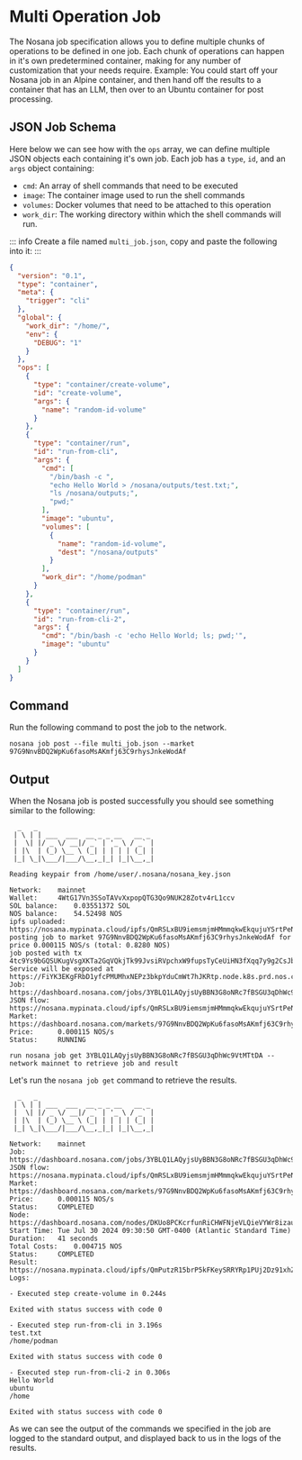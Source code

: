 # Multi Operation Job

The Nosana job specification allows you to define multiple chunks of operations to be defined in one job.
Each chunk of operations can happen in it's own predetermined container, making for any number of customization that your needs require.
Example: You could start off your Nosana job in an Alpine container, and then hand off the results to a container that has an LLM, then over to an Ubuntu container for post processing.

## JSON Job Schema

Here below we can see how with the `ops` array, we can define multiple JSON objects each containing it's own job.
Each job has a `type`, `id`, and an `args` object containing:
- `cmd`: An array of shell commands that need to be executed
- `image`: The container image used to run the shell commands
- `volumes`: Docker volumes that need to be attached to this operation
- `work_dir`: The working directory within which the shell commands will run.

::: info
Create a file named `multi_job.json`, copy and paste the following into it:
:::

```json
{
  "version": "0.1",
  "type": "container",
  "meta": {
    "trigger": "cli"
  },
  "global": {
    "work_dir": "/home/",
    "env": {
      "DEBUG": "1"
    }
  },
  "ops": [
    {
      "type": "container/create-volume",
      "id": "create-volume",
      "args": {
        "name": "random-id-volume"
      }
    },
    {
      "type": "container/run",
      "id": "run-from-cli",
      "args": {
        "cmd": [
          "/bin/bash -c ",
          "echo Hello World > /nosana/outputs/test.txt;",
          "ls /nosana/outputs;",
          "pwd;"
        ],
        "image": "ubuntu",
        "volumes": [
          {
            "name": "random-id-volume",
            "dest": "/nosana/outputs"
          }
        ],
        "work_dir": "/home/podman"
      }
    },
    {
      "type": "container/run",
      "id": "run-from-cli-2",
      "args": {
        "cmd": "/bin/bash -c 'echo Hello World; ls; pwd;'",
        "image": "ubuntu"
      }
    }
  ]
}
```

## Command

Run the following command to post the job to the network.

```sh:no-line-numbers
nosana job post --file multi_job.json --market 97G9NnvBDQ2WpKu6fasoMsAKmfj63C9rhysJnkeWodAf
```

## Output

When the Nosana job is posted successfully you should see something similar to the following:

```sh:no-line-numbers
  _   _
 | \ | | ___  ___  __ _ _ __   __ _
 |  \| |/ _ \/ __|/ _` | '_ \ / _` |
 | |\  | (_) \__ \ (_| | | | | (_| |
 |_| \_|\___/|___/\__,_|_| |_|\__,_|

Reading keypair from /home/user/.nosana/nosana_key.json

Network:	mainnet
Wallet:		4WtG17Vn3SSoTAVvXxpopQTG3Qo9NUK28Zotv4rL1ccv
SOL balance:	0.03551372 SOL
NOS balance:	54.52498 NOS
ipfs uploaded:	https://nosana.mypinata.cloud/ipfs/QmRSLxBU9iemsmjmHMmmqkwEkqujuYSrtPeNYqoNRGmmxT
posting job to market 97G9NnvBDQ2WpKu6fasoMsAKmfj63C9rhysJnkeWodAf for price 0.000115 NOS/s (total: 0.8280 NOS)
job posted with tx 4tc9Ys9bGQSUKugVsgXKTa2GqVQkjTk99JvsiRVpchxW9fupsTyCeUiHN3fXqq7y9g2CsJbSkx6gZjtDiPEY2gs2!
Service will be exposed at https://FiYK3EKgFRbD1yfcPMUMhxNEPz3bkpYduCmWt7hJKRtp.node.k8s.prd.nos.ci
Job:		https://dashboard.nosana.com/jobs/3YBLQ1LAQyjsUyBBN3G8oNRc7fBSGU3qDhWc9VtMTtDA
JSON flow:	https://nosana.mypinata.cloud/ipfs/QmRSLxBU9iemsmjmHMmmqkwEkqujuYSrtPeNYqoNRGmmxT
Market:		https://dashboard.nosana.com/markets/97G9NnvBDQ2WpKu6fasoMsAKmfj63C9rhysJnkeWodAf
Price:		0.000115 NOS/s
Status:		RUNNING

run nosana job get 3YBLQ1LAQyjsUyBBN3G8oNRc7fBSGU3qDhWc9VtMTtDA --network mainnet to retrieve job and result
```

Let's run the `nosana job get` command to retrieve the results.

```sh:no-line-numbers
  _   _
 | \ | | ___  ___  __ _ _ __   __ _
 |  \| |/ _ \/ __|/ _` | '_ \ / _` |
 | |\  | (_) \__ \ (_| | | | | (_| |
 |_| \_|\___/|___/\__,_|_| |_|\__,_|

Network:	mainnet
Job:		https://dashboard.nosana.com/jobs/3YBLQ1LAQyjsUyBBN3G8oNRc7fBSGU3qDhWc9VtMTtDA
JSON flow:	https://nosana.mypinata.cloud/ipfs/QmRSLxBU9iemsmjmHMmmqkwEkqujuYSrtPeNYqoNRGmmxT
Market:		https://dashboard.nosana.com/markets/97G9NnvBDQ2WpKu6fasoMsAKmfj63C9rhysJnkeWodAf
Price:		0.000115 NOS/s
Status:		COMPLETED
Node:		https://dashboard.nosana.com/nodes/DKUo8PCKcrfunRiCHWFNjeVLQieVYWr8izauPCFm8BVv
Start Time:	Tue Jul 30 2024 09:30:50 GMT-0400 (Atlantic Standard Time)
Duration:	41 seconds
Total Costs:	0.004715 NOS
Status:		COMPLETED
Result:		https://nosana.mypinata.cloud/ipfs/QmPutzR15brP5kFKeySRRYRp1PUj2Dz91xhZS9dkP7yjGo
Logs:

- Executed step create-volume in 0.244s

Exited with status success with code 0

- Executed step run-from-cli in 3.196s
test.txt
/home/podman

Exited with status success with code 0

- Executed step run-from-cli-2 in 0.306s
Hello World
ubuntu
/home

Exited with status success with code 0
```
As we can see the output of the commands we specified in the job are logged to the standard output, and displayed back to us in the logs of the results.

